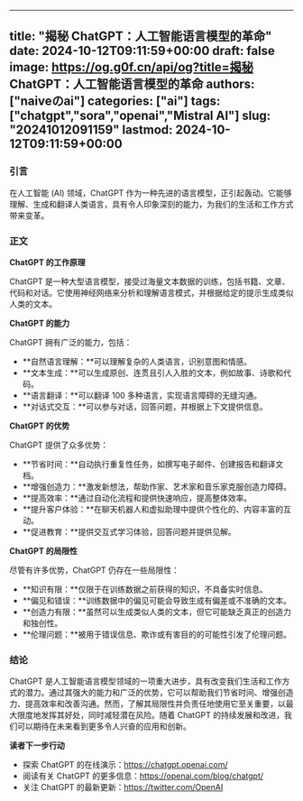 
---
title: "揭秘 ChatGPT：人工智能语言模型的革命"
date: 2024-10-12T09:11:59+00:00
draft: false
image: https://og.g0f.cn/api/og?title=揭秘 ChatGPT：人工智能语言模型的革命
authors: ["naiveのai"]
categories: ["ai"]
tags: ["chatgpt","sora","openai","Mistral AI"]
slug: "20241012091159"
lastmod: 2024-10-12T09:11:59+00:00
---
### 引言

在人工智能 (AI) 领域，ChatGPT 作为一种先进的语言模型，正引起轰动。它能够理解、生成和翻译人类语言，具有令人印象深刻的能力，为我们的生活和工作方式带来变革。

### 正文

**ChatGPT 的工作原理**

ChatGPT 是一种大型语言模型，接受过海量文本数据的训练，包括书籍、文章、代码和对话。它使用神经网络来分析和理解语言模式，并根据给定的提示生成类似人类的文本。

**ChatGPT 的能力**

ChatGPT 拥有广泛的能力，包括：

* **自然语言理解：**可以理解复杂的人类语言，识别意图和情感。
* **文本生成：**可以生成原创、连贯且引人入胜的文本，例如故事、诗歌和代码。
* **语言翻译：**可以翻译 100 多种语言，实现语言障碍的无缝沟通。
* **对话式交互：**可以参与对话，回答问题，并根据上下文提供信息。

**ChatGPT 的优势**

ChatGPT 提供了众多优势：

* **节省时间：**自动执行重复性任务，如撰写电子邮件、创建报告和翻译文档。
* **增强创造力：**激发新想法，帮助作家、艺术家和音乐家克服创造力障碍。
* **提高效率：**通过自动化流程和提供快速响应，提高整体效率。
* **提升客户体验：**在聊天机器人和虚拟助理中提供个性化的、内容丰富的互动。
* **促进教育：**提供交互式学习体验，回答问题并提供见解。

**ChatGPT 的局限性**

尽管有许多优势，ChatGPT 仍存在一些局限性：

* **知识有限：**仅限于在训练数据之前获得的知识，不具备实时信息。
* **偏见和错误：**训练数据中的偏见可能会导致生成有偏差或不准确的文本。
* **创造力有限：**虽然可以生成类似人类的文本，但它可能缺乏真正的创造力和独创性。
* **伦理问题：**被用于错误信息、欺诈或有害目的的可能性引发了伦理问题。

### 结论

ChatGPT 是人工智能语言模型领域的一项重大进步，具有改变我们生活和工作方式的潜力。通过其强大的能力和广泛的优势，它可以帮助我们节省时间、增强创造力、提高效率和改善沟通。然而，了解其局限性并负责任地使用它至关重要，以最大限度地发挥其好处，同时减轻潜在风险。随着 ChatGPT 的持续发展和改进，我们可以期待在未来看到更多令人兴奋的应用和创新。

**读者下一步行动**

* 探索 ChatGPT 的在线演示：https://chatgpt.openai.com/
* 阅读有关 ChatGPT 的更多信息：https://openai.com/blog/chatgpt/
* 关注 ChatGPT 的最新更新：https://twitter.com/OpenAI